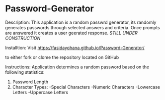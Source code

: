 # Password-Generator

Description:
This application is a random passwrd generator, its randomly generates passwords through selected answers and criteria. Once prompts are answered it creates a user geerated response. 
*STILL UNDER CONSTRUCTION*

Installtion:
Visit https://fasidayohana.github.io/Password-Generator/

to either fork or clome the repository located on GitHub

Instructions:
Application determines a random password based on the following statistics:

1. Password Length
2. Character Types:
-Special Characters
-Numeric Characters
-Lowercase Letters
-Uppercase Letters

